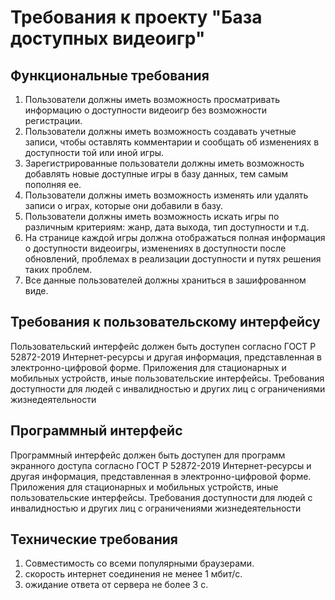 # Требования к проекту "База доступных видеоигр"
## Функциональные требования
1. Пользователи должны иметь возможность просматривать информацию о доступности видеоигр без возможности регистрации.
2. Пользователи должны иметь возможность создавать учетные записи, чтобы оставлять комментарии и сообщать об  изменениях в доступности той или иной игры.
3. Зарегистрированные пользователи должны иметь возможность добавлять новые доступные игры в базу данных, тем самым пополняя ее.
4. Пользователи должны иметь возможность изменять или удалять записи о играх, которые они добавили в базу.
5. Пользователи должны иметь возможность искать игры по различным критериям: жанр, дата выхода, тип доступности и т.д.
6. На странице каждой игры должна отображаться полная информация о доступности видеоигры, изменениях в доступности после обновлений, проблемах в реализации доступности и путях решения таких проблем.
7. Все данные пользователей должны храниться в зашифрованном виде.
## Требования к пользовательскому интерфейсу
Пользовательский интерфейс должен быть доступен согласно ГОСТ Р 52872-2019 Интернет-ресурсы и другая информация, представленная в электронно-цифровой форме. Приложения для стационарных и мобильных устройств,
иные пользовательские интерфейсы. Требования доступности для людей с инвалидностью и других лиц с ограничениями жизнедеятельности
## Программный интерфейс
Программный интерфейс должен быть доступен для программ экранного доступа согласно ГОСТ Р 52872-2019 Интернет-ресурсы и другая информация, представленная в электронно-цифровой форме. Приложения для стационарных и мобильных устройств, иные пользовательские интерфейсы. Требования доступности для людей с инвалидностью и других лиц с ограничениями жизнедеятельности
## Технические требования
1. Совместимость со всеми популярными браузерами.
2. скорость интернет соединения не менее 1 мбит/с.
3. ожидание ответа от сервера не более 3 с.
